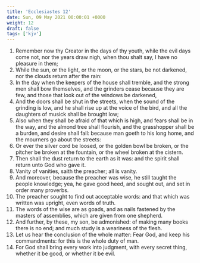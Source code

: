```yaml
---
title: 'Ecclesiastes 12'
date: Sun, 09 May 2021 00:00:01 +0000
weight: 12
draft: false
tags: ['kjv'] 
---
```


1. Remember now thy Creator in the days of thy youth, while the evil days come not, nor the years draw nigh, when thou shalt say, I have no pleasure in them;
2. While the sun, or the light, or the moon, or the stars, be not darkened, nor the clouds return after the rain:
3. In the day when the keepers of the house shall tremble, and the strong men shall bow themselves, and the grinders cease because they are few, and those that look out of the windows be darkened,
4. And the doors shall be shut in the streets, when the sound of the grinding is low, and he shall rise up at the voice of the bird, and all the daughters of musick shall be brought low;
5. Also when they shall be afraid of that which is high, and fears shall be in the way, and the almond tree shall flourish, and the grasshopper shall be a burden, and desire shall fail: because man goeth to his long home, and the mourners go about the streets:
6. Or ever the silver cord be loosed, or the golden bowl be broken, or the pitcher be broken at the fountain, or the wheel broken at the cistern.
7. Then shall the dust return to the earth as it was: and the spirit shall return unto God who gave it.
8. Vanity of vanities, saith the preacher; all is vanity.
9. And moreover, because the preacher was wise, he still taught the people knowledge; yea, he gave good heed, and sought out, and set in order many proverbs.
10. The preacher sought to find out acceptable words: and that which was written was upright, even words of truth.
11. The words of the wise are as goads, and as nails fastened by the masters of assemblies, which are given from one shepherd.
12. And further, by these, my son, be admonished: of making many books there is no end; and much study is a weariness of the flesh.
13. Let us hear the conclusion of the whole matter: Fear God, and keep his commandments: for this is the whole duty of man.
14. For God shall bring every work into judgment, with every secret thing, whether it be good, or whether it be evil.
